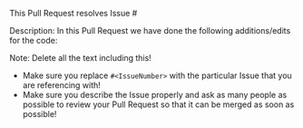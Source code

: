 This Pull Request resolves Issue #<IssueNumber>

Description:
In this Pull Request we have done the following additions/edits for the code:

Note: Delete all the text including this!
* Make sure you replace `#<IssueNumber>` with the particular Issue that you are referencing with!
* Make sure you describe the Issue properly and ask as many people as possible to review your Pull Request so that it can be merged as soon as possible!
